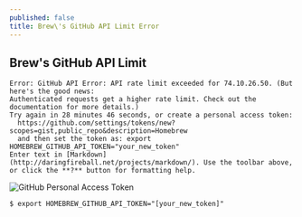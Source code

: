 ```yaml
---
published: false
title: Brew\'s GitHub API Limit Error
---
```

## Brew's GitHub API Limit

    Error: GitHub API Error: API rate limit exceeded for 74.10.26.50. (But here's the good news:
    Authenticated requests get a higher rate limit. Check out the documentation for more details.)
    Try again in 28 minutes 46 seconds, or create a personal access token:
      https://github.com/settings/tokens/new?scopes=gist,public_repo&description=Homebrew
      and then set the token as: export HOMEBREW_GITHUB_API_TOKEN="your_new_token"
    Enter text in [Markdown](http://daringfireball.net/projects/markdown/). Use the toolbar above, or click the **?** button for formatting help.
    
![GitHub Personal Access Token]({{site.baseurl}}/images/brew-github-api.png)

`$ export HOMEBREW_GITHUB_API_TOKEN="[your_new_token]"`
